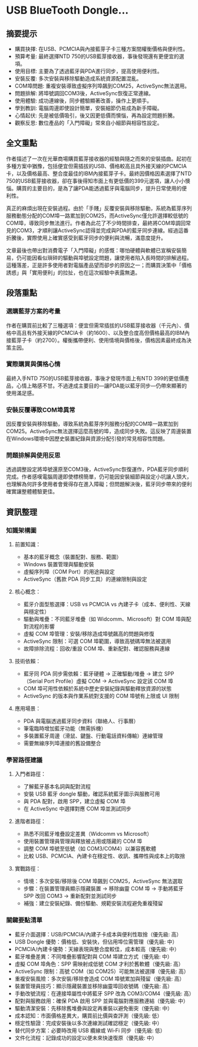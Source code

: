 # USB BlueTooth Dongle...

## 摘要提示
- 購買抉擇: 在USB、PCMCIA與內接藍芽子卡三種方案間權衡價格與便利性。
- 預算考量: 最終選擇NTD 750的USB藍芽接收器，事後發現還有更便宜的選項。
- 使用目標: 主要為了透過藍牙與PDA進行同步，提高使用便利性。
- 安裝反覆: 多次安裝與移除驅動造成系統資源配置混亂。
- COM埠問題: 重複安裝導致虛擬序列埠飆到COM25，ActiveSync無法選用。
- 問題排解: 將埠號調回COM3後，ActiveSync恢復正常連線。
- 使用體驗: 成功連線後，同步體驗顯著改善，操作上更順手。
- 學到教訓: 電腦周邊即使設計簡單，安裝細節仍易成為新手障礙。
- 心情起伏: 先是被低價吸引，後又因更低價而懊惱，再為設定問題折騰。
- 觀察反思: 數位產品的「入門障礙」常來自小細節與相容性設定。

## 全文重點
作者描述了一次在光華商場購買藍芽接收器的經驗與隨之而來的安裝插曲。起初在多種方案中猶豫，包括便宜但需插拔的USB、價格較高且具外接天線的PCMCIA卡，以及價格最高、整合度最佳的IBM內接藍芽子卡。最終因價格因素選擇了NTD 750的USB藍芽接收器，卻在事後得知市面上有更低價的399元選項，讓人小小懊惱。購買的主要目的，是為了讓PDA能透過藍牙與電腦同步，提升日常使用的便利性。

真正的麻煩出現在安裝過程。由於「手賤」反覆安裝與移除驅動，系統為藍芽序列服務動態分配的COM埠一路累加到COM25，而ActiveSync僅允許選擇較低號的COM埠，導致同步無法進行。作者為此花了不少時間排查，最終將COM埠調回常見的COM3，才順利讓ActiveSync認得並完成與PDA的藍牙同步連線。經過這番折騰後，實際使用上確實感受到藍牙同步的便利與流暢，滿意度提升。

文章最後也帶出對消費電子「入門障礙」的感慨：哪怕硬體與軟體已宣稱安裝簡易，仍可能因看似瑣碎的驅動與埠號設定問題，讓使用者陷入長時間的排解過程。這種落差，正是許多使用者對電腦產品望而卻步的原因之一；而購買決策中「價格誘惑」與「實用便利」的拉扯，也在這次經驗中表露無遺。

## 段落重點
### 選購藍芽方案的考量
作者在購買前比較了三種選項：便宜但需常插拔的USB藍芽接收器（千元內）、價格中高且有外接天線的PCMCIA卡（約1600）、以及整合度高但價格最高的IBM內接藍芽子卡（約2700）。權衡攜帶便利、使用情境與價格後，價格因素最終成為決策主因。

### 實際購買與價格心情
最終入手NTD 750的USB藍芽接收器，事後才發現市面上有NTD 399的更低價產品，心情上略感不甘。不過達成主要目的—讓PDA能以藍牙同步—仍帶來顯著的使用滿足感。

### 安裝反覆導致COM埠異常
因反覆安裝與移除驅動，導致系統為藍芽序列服務分配的COM埠一路累加到COM25。ActiveSync無法選擇這麼高號的埠，造成同步失敗。這反映了周邊裝置在Windows環境中因歷史裝置紀錄與資源分配引發的常見相容性問題。

### 問題排解與使用反思
透過調整設定將埠號還原至COM3後，ActiveSync恢復運作，PDA藍牙同步順利完成。作者感嘆電腦周邊即使標榜簡單，仍可能因安裝細節與設定小坑讓人頭大，也理解為何許多使用者會覺得存在進入障礙；但問題解決後，藍牙同步帶來的便利確實讓整體體驗更佳。

## 資訊整理

### 知識架構圖
1. 前置知識：
   - 基本的藍牙概念（裝置配對、服務、範圍）
   - Windows 裝置管理與驅動安裝
   - 虛擬序列埠（COM Port）的用途與設定
   - ActiveSync（舊款 PDA 同步工具）的連線限制與設定

2. 核心概念：
   - 藍牙介面型態選擇：USB vs PCMCIA vs 內建子卡（成本、便利性、天線與穩定性）
   - 驅動與堆疊：不同藍牙堆疊（如 Widcomm、Microsoft）對 COM 埠與配對流程的影響
   - 虛擬 COM 埠管理：安裝/移除造成埠號飆高的問題與修復
   - ActiveSync 限制：可選 COM 埠範圍，導致高號碼埠無法被選用
   - 故障排除流程：回收/重設 COM 埠、重新配對、確認服務與連線

3. 技術依賴：
   - 藍牙同 PDA 同步需依賴：藍牙硬體 → 正確驅動/堆疊 → 建立 SPP（Serial Port Profile）虛擬 COM → ActiveSync 設定該 COM 埠
   - COM 埠可用性依賴於系統中歷史安裝紀錄與驅動釋放資源的狀態
   - ActiveSync 的版本與作業系統對支援的 COM 埠號有上限或 UI 限制

4. 應用場景：
   - PDA 與電腦透過藍牙同步資料（聯絡人、行事曆）
   - 筆電臨時增加藍牙功能（無需拆機）
   - 多裝置藍牙周邊（滑鼠、鍵盤、行動電話資料傳輸）連線管理
   - 需要無線序列埠連接的舊設備整合

### 學習路徑建議
1. 入門者路徑：
   - 了解藍牙基本名詞與配對流程
   - 安裝 USB 藍牙 dongle 驅動，確認系統藍牙圖示與服務可用
   - 與 PDA 配對，啟用 SPP，建立虛擬 COM 埠
   - 在 ActiveSync 中選擇對應 COM 埠並測試同步

2. 進階者路徑：
   - 熟悉不同藍牙堆疊設定差異（Widcomm vs Microsoft）
   - 使用裝置管理員管理與釋放被占用或隱藏的 COM 埠
   - 調整 COM 埠號至低號（如 COM3/COM4）以兼容舊軟體
   - 比較 USB、PCMCIA、內建卡在穩定性、收訊、攜帶性與成本上的取捨

3. 實戰路徑：
   - 情境：多次安裝/移除後 COM 埠飆到 COM25，ActiveSync 無法選取
   - 步驟：在裝置管理員顯示隱藏裝置 → 移除幽靈 COM 埠 → 手動將藍牙 SPP 改回 COM3 → 重新配對並測試同步
   - 補強：建立安裝紀錄、備份驅動、規範安裝流程避免重複殘留

### 關鍵要點清單
- 藍牙介面選擇：USB/PCMCIA/內建子卡成本與便利性取捨（優先級: 高）
- USB Dongle 優勢：價格低、安裝快，但佔用埠位需管理（優先級: 中）
- PCMCIA/內建卡優勢：天線表現與整合度較佳，成本較高（優先級: 中）
- 藍牙堆疊差異：不同堆疊影響配對與 COM 埠建立方式（優先級: 中）
- 虛擬 COM 埠角色：SPP 需映射成低號 COM 才利於舊軟體（優先級: 高）
- ActiveSync 限制：高號 COM（如 COM25）可能無法被選擇（優先級: 高）
- 重複安裝風險：多次安裝/移除會造成 COM 埠號累加與殘留（優先級: 高）
- 裝置管理員技巧：顯示隱藏裝置並移除幽靈埠回收號碼（優先級: 高）
- 手動改號流程：在連接埠屬性中將藍牙 SPP 改為 COM3/COM4（優先級: 高）
- 配對與服務啟用：確保 PDA 啟用 SPP 並與電腦對應服務連結（優先級: 中）
- 驅動清潔安裝：先移除舊堆疊與設定再重裝以避免衝突（優先級: 中）
- 成本認知：市面價格差異大，購買前比價與查評測（優先級: 低）
- 穩定性驗證：完成安裝後以多次連線測試確認穩定（優先級: 中）
- 替代同步方案：必要時改用 USB 纜線或 Wi‑Fi 同步（優先級: 低）
- 文件化流程：記錄成功的設定以便未來快速復原（優先級: 中）